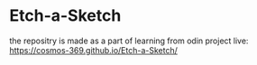# Etch-a-Sketch
the repositry is made as a part of learning from odin project
live: https://cosmos-369.github.io/Etch-a-Sketch/
